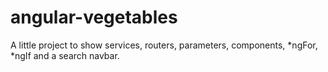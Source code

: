 # angular-vegetables
A little project to show services, routers, parameters, components, *ngFor, *ngIf and a search navbar.
